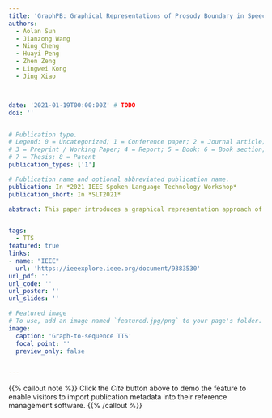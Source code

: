 ```yaml
---
title: 'GraphPB: Graphical Representations of Prosody Boundary in Speech Synthesis'
authors:
  - Aolan Sun
  - Jianzong Wang
  - Ning Cheng
  - Huayi Peng
  - Zhen Zeng
  - Lingwei Kong
  - Jing Xiao



date: '2021-01-19T00:00:00Z' # TODO
doi: ''


# Publication type.
# Legend: 0 = Uncategorized; 1 = Conference paper; 2 = Journal article;
# 3 = Preprint / Working Paper; 4 = Report; 5 = Book; 6 = Book section;
# 7 = Thesis; 8 = Patent
publication_types: ['1']

# Publication name and optional abbreviated publication name.
publication: In *2021 IEEE Spoken Language Technology Workshop*
publication_short: In *SLT2021*

abstract: This paper introduces a graphical representation approach of prosody boundary (GraphPB) in the task of Chinese speech synthesis, intending to parse the semantic and syntactic relationship of input sequences in a graphical domain for improving the prosody performance. The nodes of the graph embedding are formed by prosodic words, and the edges are formed by the other prosodic boundaries, namely prosodic phrase boundary (PPH) and intonation phrase boundary (IPH). Different Graph Neural Networks (GNN) like Gated Graph Neural Network (GGNN) and Graph Long Short-term Memory (G-LSTM) are utilised as graph encoders to exploit the graphical prosody boundary information. Graph-to-sequence model is proposed and formed by a graph encoder and an attentional decoder. Two techniques are proposed to embed sequential information into the graph-to-sequence text-to-speech model. The experimental results show that this proposed approach can encode the phonetic and prosody rhythm of an utterance. The mean opinion score (MOS) of these GNN models shows comparative results with the state-of-the-art sequence-to-sequence models with better performance in the aspect of prosody. This provides an alternative approach for prosody modelling in end-to-end speech synthesis.


tags:
  - TTS
featured: true
links:
- name: "IEEE"
  url: 'https://ieeexplore.ieee.org/document/9383530'
url_pdf: ''
url_code: ''
url_poster: ''
url_slides: ''

# Featured image
# To use, add an image named `featured.jpg/png` to your page's folder.
image:
  caption: 'Graph-to-sequence TTS'
  focal_point: ''
  preview_only: false


---
```


{{% callout note %}}
Click the _Cite_ button above to demo the feature to enable visitors to import publication metadata into their reference management software.
{{% /callout %}}

